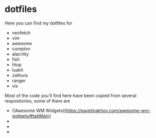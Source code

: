 # dotfiles

Here you can find my dotfiles for

* neofetch
* vim
* awesome
* compton
* alacritty
* fish
* htop
* luakit
* zathura
* ranger
* vis

Most of the code you'll find here have been copied from several respositories, some of them are

* !(Awesome WM Widgets)[https://pavelmakhov.com/awesome-wm-widgets/#tabMain]
*
*
*
